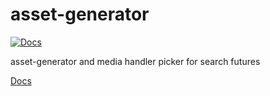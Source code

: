 # asset-generator

[![Docs](https://github.com/cedadev/asset-generator/actions/workflows/build_docs.yml/badge.svg)](https://cedadev.github.io/asset-scanner/asset_generator/index.html)

asset-generator and media handler picker for search futures 

[Docs](https://cedadev.github.io/asset-scanner/asset_generator/index.html)
